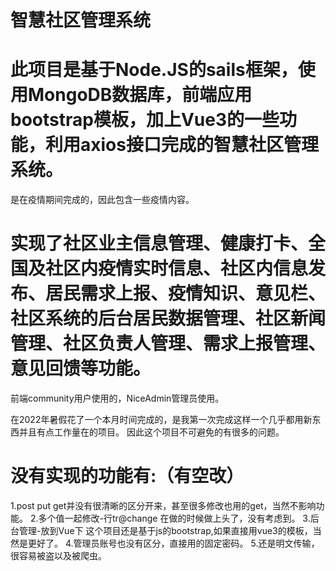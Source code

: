 # 智慧社区管理系统

# 此项目是基于Node.JS的sails框架，使用MongoDB数据库，前端应用bootstrap模板，加上Vue3的一些功能，利用axios接口完成的智慧社区管理系统。
是在疫情期间完成的，因此包含一些疫情内容。

 # 实现了社区业主信息管理、健康打卡、全国及社区内疫情实时信息、社区内信息发布、居民需求上报、疫情知识、意见栏、社区系统的后台居民数据管理、社区新闻管理、社区负责人管理、需求上报管理、意见回馈等功能。

前端community用户使用的，NiceAdmin管理员使用。

在2022年暑假花了一个本月时间完成的，是我第一次完成这样一个几乎都用新东西并且有点工作量在的项目。
因此这个项目不可避免的有很多的问题。

# 没有实现的功能有:（有空改）
1.post put get并没有很清晰的区分开来，甚至很多修改也用的get，当然不影响功能。
2.多个值一起修改-行tr@change
在做的时候做上头了，没有考虑到。
3.后台管理-放到Vue下
这个项目还是基于js的bootstrap,如果直接用vue3的模板，当然是更好了。
4.管理员账号也没有区分，直接用的固定密码。
5.还是明文传输，很容易被盗以及被爬虫。
